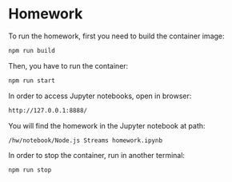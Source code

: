 # Homework

To run the homework, first you need to build the container image:
```bash
npm run build
```

Then, you have to run the container:
```bash
npm run start
```

In order to access Jupyter notebooks, open in browser:
```bash
http://127.0.0.1:8888/
```

You will find the homework in the Jupyter notebook at path:
```bash
/hw/notebook/Node.js Streams homework.ipynb
```

In order to stop the container, run in another terminal:
```bash
npm run stop
```

